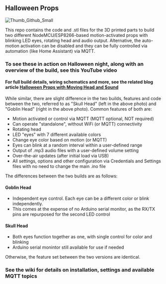 ## Halloween Props

![Thumb_Github_Small](https://user-images.githubusercontent.com/55962781/138795294-b982c090-f13c-4605-89aa-c1dc6cc9a94c.jpg)

This repo contains the code and .stl files for the 3D printed parts to build two different NodeMCU/ESP8266-based motion-activated props with blinking LED eyes, rotating head and audio output. Alternative, the auto-motion activation can be disabled and they can be fully controlled via automation (like Home Assistant) via MQTT.

### To see these in action on Halloween night, along with an overview of the build, see this YouTube video

#### For full build details, wiring schematics and more, see the related blog article [Halloween Props with Moving Head and Sound](https://resinchemtech.blogspot.com/2021/10/halloween-props-with-moving-head-and.html)

While similar, there are slight difference in the two builds, features and code between the two, referred to as "Skull Head" (left in the above photo) and "Goblin Head" (right in the above photo).  Common features of both are:

* Motion activated or control via MQTT (MQTT optional, NOT required)
* Can operate "standalone", without WiFi (or MQTT) connectivity
* Rotating head
* LED "eyes" with 7 different available colors
* Change eye color based on motion (or MQTT)
* Eyes can blink at a random interval within a user-defined range
* Output of .mp3 audio files with a user-defined volume setting
* Over-the-air updates (after initial load via USB)
* All settings, options and other configuration via Credentials and Settings files with no need to change the main .ino file

The differences between the two builds are as follows:

#### Goblin Head
* Independent eye control.  Each eye can be a different color or blink independently.
* This comes at the expense of no Arduino serial monitor, as the RX/TX pins are repurposed for the second LED control

#### Skull Head
* Both eyes function together as one, with single control for color and blinking
* Arduino serial monintor still available for use if needed

Otherwise, the feature set between the two versions are identical.

### See the wiki for details on installation, settings and available MQTT topics

